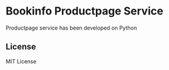 # Bookinfo Productpage Service
Productpage service has been developed on Python

## License
MIT License